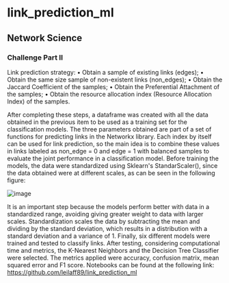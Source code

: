 # link_prediction_ml

## Network Science
### Challenge Part II
Link prediction strategy:
• Obtain a sample of existing links (edges);
• Obtain the same size sample of non-existent links (non_edges);
• Obtain the Jaccard Coefficient of the samples;
• Obtain the Preferential Attachment of the samples;
• Obtain the resource allocation index (Resource Allocation Index) of the samples.

After completing these steps, a dataframe was created with all the data obtained in the previous item to be used as a training set for the classification models. The three parameters obtained are part of a set of functions for predicting links in the Networkx library. Each index by itself can be used for link prediction, so the main idea is to combine these values in links labeled as non_edge = 0 and edge = 1 with balanced samples to evaluate the joint performance in a classification model.
Before training the models, the data were standardized using Sklearn's StandarScaler(), since the data obtained were at different scales, as can be seen in the following figure:

![image](https://user-images.githubusercontent.com/88637523/167490401-c9ea2ab7-f425-4a31-bc99-00c3734f3e5c.png)
 
It is an important step because the models perform better with data in a standardized range, avoiding giving greater weight to data with larger scales. Standardization scales the data by subtracting the mean and dividing by the standard deviation, which results in a distribution with a standard deviation and a variance of 1.
Finally, six different models were trained and tested to classify links. After testing, considering computational time and metrics, the K-Nearest Neighbors and the Decision Tree Classifier were selected. The metrics applied were accuracy, confusion matrix, mean squared error and F1 score.
Notebooks can be found at the following link:
https://github.com/leilaff89/link_prediction_ml
